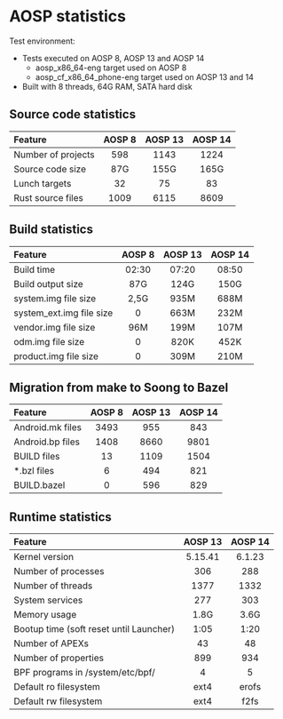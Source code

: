 # AOSP statistics

Test environment:

- Tests executed on AOSP 8, AOSP 13 and AOSP 14
	- aosp_x86_64-eng target used on AOSP 8
	- aosp_cf_x86_64_phone-eng target used on AOSP 13 and 14
- Built with 8 threads, 64G RAM, SATA hard disk

## Source code statistics

| Feature | AOSP 8 | AOSP 13 | AOSP 14 |
| :------ | :----: | :-----: | :-----: |
| Number of projects | 598 | 1143 | 1224 |
| Source code size | 87G | 155G | 165G |
| Lunch targets | 32 | 75 | 83 |
| Rust source files | 1009 | 6115 | 8609 |

## Build statistics

| Feature | AOSP 8 | AOSP 13 | AOSP 14 |
| :------ | :----: | :-----: | :-----: |
| Build time | 02:30 | 07:20 | 08:50 |
| Build output size | 87G | 124G | 150G |
| system.img file size | 2,5G | 935M | 688M |
| system_ext.img file size | 0 | 663M | 232M |
| vendor.img file size | 96M | 199M | 107M |
| odm.img file size | 0 | 820K | 452K |
| product.img file size | 0 | 309M | 210M |

## Migration from make to Soong to Bazel

| Feature | AOSP 8 | AOSP 13 | AOSP 14 |
| :------ | :----: | :-----: | :-----: |
| Android.mk files | 3493 | 955 | 843 |
| Android.bp files | 1408 | 8660 | 9801 |
| BUILD files | 13 | 1109 | 1504 |
| *.bzl files | 6 | 494 | 821 |
| BUILD.bazel | 0 | 596 | 829 |

## Runtime statistics

| Feature | AOSP 13 | AOSP 14 |
| :------ | :-----: | :-----: |
| Kernel version | 5.15.41 | 6.1.23 |
| Number of processes | 306 | 288 |
| Number of threads | 1377 | 1332 |
| System services | 277 | 303 |
| Memory usage | 1.8G | 3.6G |
| Bootup time (soft reset until Launcher) | 1:05 | 1:20 |
| Number of APEXs | 43 | 48 |
| Number of properties | 899 | 934 |
| BPF programs in /system/etc/bpf/ | 4 | 5 |
| Default ro filesystem | ext4 | erofs |
| Default rw filesystem | ext4 | f2fs |
